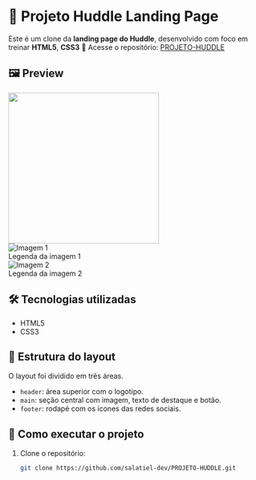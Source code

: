 # 💬 Projeto Huddle Landing Page

Este é um clone da **landing page do Huddle**, desenvolvido com foco em treinar **HTML5**, **CSS3**
🔗 Acesse o repositório: [PROJETO-HUDDLE](https://github.com/salatiel-dev/PROJETO-HUDDLE)

## 🖼️ Preview

 <img src="![Image](https://github.com/user-attachments/assets/cd924599-9b20-4ee9-9af4-2356704d3543)"  width="300" />
</div>
<div>
<div class="image-gallery">
  <div class="image-item">
    <img src="https://github.com/user-attachments/assets/cd924599-9b20-4ee9-9af4-2356704d3543" alt="Imagem 1" />
    <div class="image-caption">Legenda da imagem 1</div>
  </div>
  <div class="image-item">
    <img src="https://github.com/user-attachments/assets/b18e3fd6-0c56-4232-8a35-237c24037630" alt="Imagem 2" />
    <div class="image-caption">Legenda da imagem 2</div>
  </div>
</div>


## 🛠️ Tecnologias utilizadas

- HTML5
- CSS3

## 🧱 Estrutura do layout

O layout foi dividido em três áreas.

- `header`: área superior com o logotipo.
- `main`: seção central com imagem, texto de destaque e botão.
- `footer`: rodapé com os ícones das redes sociais.

## 🚀 Como executar o projeto

1. Clone o repositório:
   ```bash
   git clone https://github.com/salatiel-dev/PROJETO-HUDDLE.git
